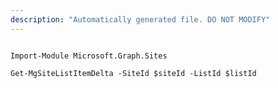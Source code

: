 ```yaml
---
description: "Automatically generated file. DO NOT MODIFY"
---
```


```powershellv1

Import-Module Microsoft.Graph.Sites

Get-MgSiteListItemDelta -SiteId $siteId -ListId $listId

```